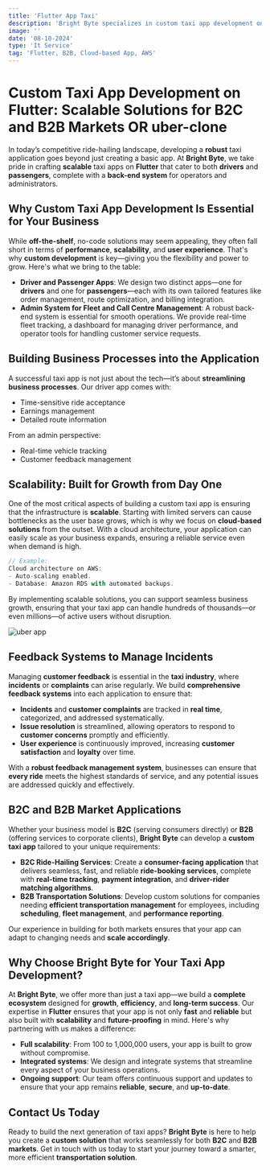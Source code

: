 ```yaml
---
title: 'Flutter App Taxi'
description: 'Bright Byte specializes in custom taxi app development on Flutter for B2C and B2B markets. We provide scalable solutions for drivers, passengers, and fleet management.'
image: ''
date: '08-10-2024'
type: 'It Service'
tag: 'Flutter, B2B, Cloud-based App, AWS'
---
```


# Custom Taxi App Development on Flutter: Scalable Solutions for B2C and B2B Markets OR uber-clone

In today’s competitive ride-hailing landscape, developing a **robust** taxi application goes beyond just creating a basic app. At **Bright Byte**, we take pride in crafting **scalable** taxi apps on **Flutter** that cater to both **drivers** and **passengers**, complete with a **back-end system** for operators and administrators.

## Why Custom Taxi App Development Is Essential for Your Business

While **off-the-shelf**, no-code solutions may seem appealing, they often fall short in terms of **performance**, **scalability**, and **user experience**. That's why **custom development** is key—giving you the flexibility and power to grow. Here's what we bring to the table:

- **Driver and Passenger Apps**: We design two distinct apps—one for **drivers** and one for **passengers**—each with its own tailored features like order management, route optimization, and billing integration.
- **Admin System for Fleet and Call Centre Management**: A robust back-end system is essential for smooth operations. We provide real-time fleet tracking, a dashboard for managing driver performance, and operator tools for handling customer service requests.

## Building Business Processes into the Application

A successful taxi app is not just about the tech—it’s about **streamlining business processes**. Our driver app comes with:

- Time-sensitive ride acceptance
- Earnings management
- Detailed route information

From an admin perspective:

- Real-time vehicle tracking
- Customer feedback management

## Scalability: Built for Growth from Day One

One of the most critical aspects of building a custom taxi app is ensuring that the infrastructure is **scalable**. Starting with limited servers can cause bottlenecks as the user base grows, which is why we focus on **cloud-based solutions** from the outset. With a cloud architecture, your application can easily scale as your business expands, ensuring a reliable service even when demand is high.

```javascript
// Example:
Cloud architecture on AWS:
- Auto-scaling enabled.
- Database: Amazon RDS with automated backups.
```

By implementing scalable solutions, you can support seamless business growth, ensuring that your taxi app can handle hundreds of thousands—or even millions—of active users without disruption.

![uber app](https://i.imgur.com/r6hZtg3.jpg)

## Feedback Systems to Manage Incidents

Managing **customer feedback** is essential in the **taxi industry**, where **incidents** or **complaints** can arise regularly. We build **comprehensive feedback systems** into each application to ensure that:

- **Incidents** and **customer complaints** are tracked in **real time**, categorized, and addressed systematically.
- **Issue resolution** is streamlined, allowing operators to respond to **customer concerns** promptly and efficiently.
- **User experience** is continuously improved, increasing **customer satisfaction** and **loyalty** over time.

With a **robust feedback management system**, businesses can ensure that **every ride** meets the highest standards of service, and any potential issues are addressed quickly and effectively.

## B2C and B2B Market Applications

Whether your business model is **B2C** (serving consumers directly) or **B2B** (offering services to corporate clients), **Bright Byte** can develop a **custom taxi app** tailored to your unique requirements:

- **B2C Ride-Hailing Services**: Create a **consumer-facing application** that delivers seamless, fast, and reliable **ride-booking services**, complete with **real-time tracking**, **payment integration**, and **driver-rider matching algorithms**.
- **B2B Transportation Solutions**: Develop custom solutions for companies needing **efficient transportation management** for employees, including **scheduling**, **fleet management**, and **performance reporting**.

Our experience in building for both markets ensures that your app can adapt to changing needs and **scale accordingly**.

## Why Choose Bright Byte for Your Taxi App Development?

At **Bright Byte**, we offer more than just a taxi app—we build a **complete ecosystem** designed for **growth**, **efficiency**, and **long-term success**. Our expertise in **Flutter** ensures that your app is not only **fast** and **reliable** but also built with **scalability** and **future-proofing** in mind. Here's why partnering with us makes a difference:

- **Full scalability**: From 100 to 1,000,000 users, your app is built to grow without compromise.
- **Integrated systems**: We design and integrate systems that streamline every aspect of your business operations.
- **Ongoing support**: Our team offers continuous support and updates to ensure that your app remains **reliable**, **secure**, and **up-to-date**.

## Contact Us Today

Ready to build the next generation of taxi apps? **Bright Byte** is here to help you create a **custom solution** that works seamlessly for both **B2C** and **B2B markets**. Get in touch with us today to start your journey toward a smarter, more efficient **transportation solution**.
